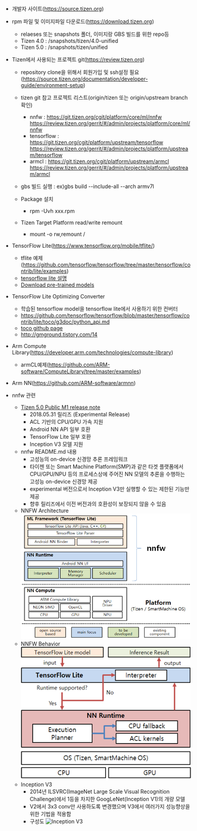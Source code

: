 * 개발자 사이트(https://source.tizen.org)

* rpm 파일 및 이미지파일 다운로드(https://download.tizen.org)
  * relaeses 또는 snapshots 폴더, 이미지랑 GBS 빌드를 위한 repo등
  * Tizen 4.0 : /snapshots/tizen/4.0-unified
  * Tizen 5.0 : /snapshots/tizen/unified

* Tizen에서 사용되는 프로젝트 git(https://review.tizen.org)
  * repository clone을 위해서 회원가입 및 ssh설정 필요(https://source.tizen.org/documentation/developer-guide/environment-setup)

  * tizen git 참고 프로젝트 리스트(origin/tizen 또는 origin/upstream branch확인)
    * nnfw : https://git.tizen.org/cgit/platform/core/ml/nnfw
             https://review.tizen.org/gerrit/#/admin/projects/platform/core/ml/nnfw
    * tensorflow : https://git.tizen.org/cgit/platform/upstream/tensorflow
             https://review.tizen.org/gerrit/#/admin/projects/platform/upstream/tensorflow
    * armcl : https://git.tizen.org/cgit/platform/upstream/armcl
             https://review.tizen.org/gerrit/#/admin/projects/platform/upstream/armcl

  * gbs 빌드 실행 : ex)gbs build --include-all --arch armv7l
  * Package 설치
    * rpm -Uvh xxx.rpm
  * Tizen Target Platform read/write remount
    * mount -o rw,remount /

* TensorFlow Lite(https://www.tensorflow.org/mobile/tflite/)
  * tflite 예제(https://github.com/tensorflow/tensorflow/tree/master/tensorflow/contrib/lite/examples)
  * [tensorflow lite 설명](https://jaehwant.github.io/machinelearning/2018/01/04/9/)
  * [Download pre-trained models](https://github.com/tensorflow/tensorflow/blob/master/tensorflow/contrib/lite/g3doc/models.md)
  
* TensorFlow Lite Optimizing Converter
  * 학습된 tensorflow model을 tensorflow lite에서 사용하기 위한 컨버터
  * https://github.com/tensorflow/tensorflow/blob/master/tensorflow/contrib/lite/toco/g3doc/python_api.md
  * [toco github page](http://blog.canapio.com/tag/FlatBuffer)
  * http://gmground.tistory.com/14

* Arm Compute Library(https://developer.arm.com/technologies/compute-library)
  * armCL예제(https://github.com/ARM-software/ComputeLibrary/tree/master/examples)

* Arm NN(https://github.com/ARM-software/armnn)

* nnfw 관련
  * [Tizen 5.0 Public M1 release note](https://developer.tizen.org/tizen/release-notes/tizen-5.0-public-m1)
    * 2018.05.31 릴리즈 (Experimental Release)
    * ACL 기반의 CPU/GPU 가속 지원
    * Android NN API 일부 호환
    * TensorFlow Lite 일부 호환
    * Inception V3 모델 지원
  * nnfw README.md 내용
    * 고성능의 on-device 신경망 추론 프레임워크
    * 타이젠 또는 Smart Machine Platform(SMP)과 같은 타겟 플랫폼에서 CPU/GPU/NPU 등의 프로세스상에 주어진 NN 모델의 추론을 수행하는 고성능 on-device 신경망 제공
    * experimental 버전으로서 Inception V3만 실행할 수 있는 제한된 기능만 제공
    * 향후 릴리즈에서 이전 버전과의 호환성이 보장되지 않을 수 있음
  * NNFW Architecture  
    ![nnfw architecture](./fig/nnfw_architecture.png)
  * NNFW Behavior  
    ![nnfw behavior](./fig/nnfw_behavior.png)
  * Inception V3
    * 2014년 ILSVRC(ImageNet Large Scale Visual Recognition Challenge)에서 1등을 차지한 GoogLeNet(Inception V1)의 개량 모델
    * V2에서 3x3 conv만 사용하도록 변경했으며 V3에서 여러가지 성능향상을 위한 기법을 적용함
    * 구성도
    ![Inception V3](https://cloud.google.com/tpu/docs/images/inceptionv3onc--oview.png)
